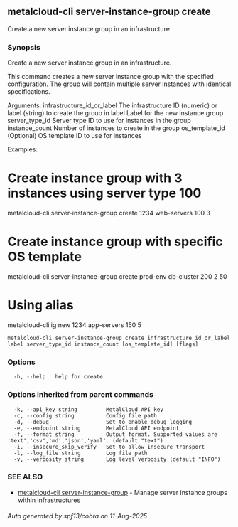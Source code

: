 ## metalcloud-cli server-instance-group create

Create a new server instance group in an infrastructure

### Synopsis

Create a new server instance group in an infrastructure.

This command creates a new server instance group with the specified configuration.
The group will contain multiple server instances with identical specifications.

Arguments:
  infrastructure_id_or_label  The infrastructure ID (numeric) or label (string) to create the group in
  label                       Label for the new instance group
  server_type_id             Server type ID to use for instances in the group
  instance_count             Number of instances to create in the group
  os_template_id             (Optional) OS template ID to use for instances

Examples:
  # Create instance group with 3 instances using server type 100
  metalcloud-cli server-instance-group create 1234 web-servers 100 3

  # Create instance group with specific OS template
  metalcloud-cli server-instance-group create prod-env db-cluster 200 2 50

  # Using alias
  metalcloud-cli ig new 1234 app-servers 150 5

```
metalcloud-cli server-instance-group create infrastructure_id_or_label label server_type_id instance_count [os_template_id] [flags]
```

### Options

```
  -h, --help   help for create
```

### Options inherited from parent commands

```
  -k, --api_key string         MetalCloud API key
  -c, --config string          Config file path
  -d, --debug                  Set to enable debug logging
  -e, --endpoint string        MetalCloud API endpoint
  -f, --format string          Output format. Supported values are 'text','csv','md','json','yaml'. (default "text")
  -i, --insecure_skip_verify   Set to allow insecure transport
  -l, --log_file string        Log file path
  -v, --verbosity string       Log level verbosity (default "INFO")
```

### SEE ALSO

* [metalcloud-cli server-instance-group](metalcloud-cli_server-instance-group.md)	 - Manage server instance groups within infrastructures

###### Auto generated by spf13/cobra on 11-Aug-2025
